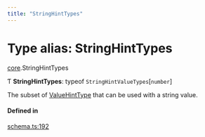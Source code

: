 ```yaml
---
title: "StringHintTypes"
---
```

# Type alias: StringHintTypes

[core](../modules/core.md).StringHintTypes

Ƭ **StringHintTypes**: typeof `StringHintValueTypes`[`number`]

The subset of [ValueHintType](../enums/core.ValueHintType.md) that can be used with a string value.

#### Defined in

[schema.ts:192](https://github.com/coda/packs-sdk/blob/main/schema.ts#L192)
